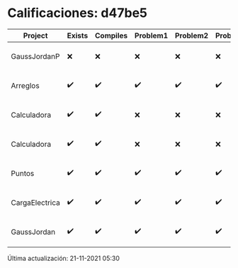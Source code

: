 # Calificaciones: d47be5
|Project|Exists|Compiles|Problem1|Problem2|Problem3|Extra|CommitHash|CommitDate|CheckDate|Comments|DueDate|Grade|
|-|-|-|-|-|-|-|-|-|-|-|-|-|
|GaussJordanP|❌|❌|❌|❌|❌|❌|NA|NA|21-11-2021 05:30:32|No se encontró el archivo en PracticasComputacionI/GaussJordanP/GaussJordanP.py|19-11-2021 21:00:00|5.0|
|Arreglos|✔️|✔️|✔️|✔️|✔️|✔️|5af36ace882c18d0f6b2cbb7ece155bb9724c88c|23-09-2021 13:35:01|23-09-2021 13:36:33|nan|24-09-2021 21:00:00|10.0|
|Calculadora|✔️|✔️|❌|❌|❌|✔️|8f1f2aa8b789f9996a2a625b9284ce3b9bd899d8|17-09-2021 14:21:45|17-09-2021 15:22:57|Revisa la operación suma-No implementaste operaciones con números flotantes-Revisa la operación división|17-09-2021 21:00:00|7.333333333333333|
|Calculadora|✔️|✔️|❌|❌|❌|✔️|81242de714a2df64777d1b7bf2f29980c786baaf|16-09-2021 11:47:23|16-09-2021 13:07:20|Revisa la operación suma-No implementaste operaciones con números flotantes-Revisa la operación división|17-09-2021 21:00:00|7.333333333333333|
|Puntos|✔️|✔️|✔️|✔️|✔️|✔️|698b04a0ab27a2f58b5176f918f0052dd5990b83|15-10-2021 13:12:38|15-10-2021 13:36:47|nan|15-10-2021 21:00:00|10.0|
|CargaElectrica|✔️|✔️|✔️|✔️|✔️|❌|a4935d1e82fe09a75cad4812731d9584c0d0a869|11-11-2021 01:30:54|12-11-2021 13:15:50|No calcula correctamente la carga de la molécula|08-11-2021 21:00:00|9.0|
|GaussJordan|✔️|✔️|✔️|✔️|✔️|✔️|12d5ec16bb758039a54358b269b395724b0fc9bd|02-10-2021 01:20:52|02-10-2021 02:15:16|nan|01-10-2021 21:00:00|10.0|

Última actualización: 21-11-2021 05:30